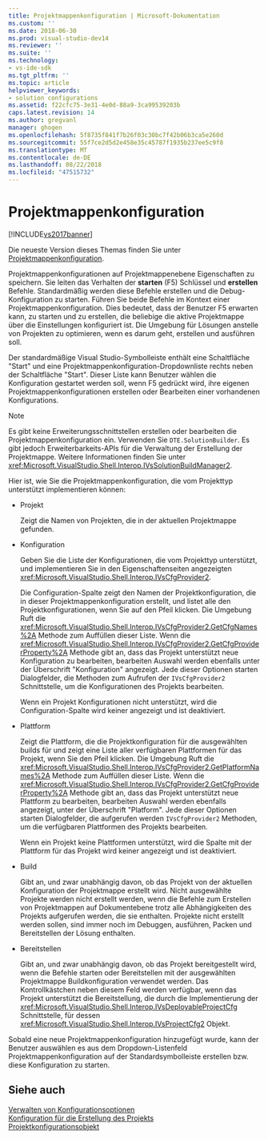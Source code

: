 ```yaml
---
title: Projektmappenkonfiguration | Microsoft-Dokumentation
ms.custom: ''
ms.date: 2018-06-30
ms.prod: visual-studio-dev14
ms.reviewer: ''
ms.suite: ''
ms.technology:
- vs-ide-sdk
ms.tgt_pltfrm: ''
ms.topic: article
helpviewer_keywords:
- solution configurations
ms.assetid: f22cfc75-3e31-4e0d-88a9-3ca99539203b
caps.latest.revision: 14
ms.author: gregvanl
manager: ghogen
ms.openlocfilehash: 5f8735f841f7b26f03c30bc7f42b06b3ca5e260d
ms.sourcegitcommit: 55f7ce2d5d2e458e35c45787f1935b237ee5c9f8
ms.translationtype: MT
ms.contentlocale: de-DE
ms.lasthandoff: 08/22/2018
ms.locfileid: "47515732"
---
```

# <a name="solution-configuration"></a>Projektmappenkonfiguration
[!INCLUDE[vs2017banner](../../includes/vs2017banner.md)]

Die neueste Version dieses Themas finden Sie unter [Projektmappenkonfiguration](https://docs.microsoft.com/visualstudio/extensibility/internals/solution-configuration).  
  
Projektmappenkonfigurationen auf Projektmappenebene Eigenschaften zu speichern. Sie leiten das Verhalten der **starten** (F5) Schlüssel und **erstellen** Befehle. Standardmäßig werden diese Befehle erstellen und die Debug-Konfiguration zu starten. Führen Sie beide Befehle im Kontext einer Projektmappenkonfiguration. Dies bedeutet, dass der Benutzer F5 erwarten kann, zu starten und zu erstellen, die beliebige die aktive Projektmappe über die Einstellungen konfiguriert ist. Die Umgebung für Lösungen anstelle von Projekten zu optimieren, wenn es darum geht, erstellen und ausführen soll.  
  
 Der standardmäßige Visual Studio-Symbolleiste enthält eine Schaltfläche "Start" und eine Projektmappenkonfiguration-Dropdownliste rechts neben der Schaltfläche "Start". Dieser Liste kann Benutzer wählen die Konfiguration gestartet werden soll, wenn F5 gedrückt wird, ihre eigenen Projektmappenkonfigurationen erstellen oder Bearbeiten einer vorhandenen Konfigurations.  
  
> [!NOTE]
>  Es gibt keine Erweiterungsschnittstellen erstellen oder bearbeiten die Projektmappenkonfiguration ein. Verwenden Sie `DTE.SolutionBuilder`. Es gibt jedoch Erweiterbarkeits-APIs für die Verwaltung der Erstellung der Projektmappe. Weitere Informationen finden Sie unter <xref:Microsoft.VisualStudio.Shell.Interop.IVsSolutionBuildManager2>.  
  
 Hier ist, wie Sie die Projektmappenkonfiguration, die vom Projekttyp unterstützt implementieren können:  
  
-   Projekt  
  
     Zeigt die Namen von Projekten, die in der aktuellen Projektmappe gefunden.  
  
-   Konfiguration  
  
     Geben Sie die Liste der Konfigurationen, die vom Projekttyp unterstützt, und implementieren Sie in den Eigenschaftenseiten angezeigten <xref:Microsoft.VisualStudio.Shell.Interop.IVsCfgProvider2>.  
  
     Die Configuration-Spalte zeigt den Namen der Projektkonfiguration, die in dieser Projektmappenkonfiguration erstellt, und listet alle den Projektkonfigurationen, wenn Sie auf den Pfeil klicken. Die Umgebung Ruft die <xref:Microsoft.VisualStudio.Shell.Interop.IVsCfgProvider2.GetCfgNames%2A> Methode zum Auffüllen dieser Liste. Wenn die <xref:Microsoft.VisualStudio.Shell.Interop.IVsCfgProvider2.GetCfgProviderProperty%2A> Methode gibt an, dass das Projekt unterstützt neue Konfiguration zu bearbeiten, bearbeiten Auswahl werden ebenfalls unter der Überschrift "Konfiguration" angezeigt. Jede dieser Optionen starten Dialogfelder, die Methoden zum Aufrufen der `IVsCfgProvider2` Schnittstelle, um die Konfigurationen des Projekts bearbeiten.  
  
     Wenn ein Projekt Konfigurationen nicht unterstützt, wird die Configuration-Spalte wird keiner angezeigt und ist deaktiviert.  
  
-   Plattform  
  
     Zeigt die Plattform, die die Projektkonfiguration für die ausgewählten builds für und zeigt eine Liste aller verfügbaren Plattformen für das Projekt, wenn Sie den Pfeil klicken. Die Umgebung Ruft die <xref:Microsoft.VisualStudio.Shell.Interop.IVsCfgProvider2.GetPlatformNames%2A> Methode zum Auffüllen dieser Liste. Wenn die <xref:Microsoft.VisualStudio.Shell.Interop.IVsCfgProvider2.GetCfgProviderProperty%2A> Methode gibt an, dass das Projekt unterstützt neue Plattform zu bearbeiten, bearbeiten Auswahl werden ebenfalls angezeigt, unter der Überschrift "Platform". Jede dieser Optionen starten Dialogfelder, die aufgerufen werden `IVsCfgProvider2` Methoden, um die verfügbaren Plattformen des Projekts bearbeiten.  
  
     Wenn ein Projekt keine Plattformen unterstützt, wird die Spalte mit der Plattform für das Projekt wird keiner angezeigt und ist deaktiviert.  
  
-   Build  
  
     Gibt an, und zwar unabhängig davon, ob das Projekt von der aktuellen Konfiguration der Projektmappe erstellt wird. Nicht ausgewählte Projekte werden nicht erstellt werden, wenn die Befehle zum Erstellen von Projektmappen auf Dokumentebene trotz alle Abhängigkeiten des Projekts aufgerufen werden, die sie enthalten. Projekte nicht erstellt werden sollen, sind immer noch im Debuggen, ausführen, Packen und Bereitstellen der Lösung enthalten.  
  
-   Bereitstellen  
  
     Gibt an, und zwar unabhängig davon, ob das Projekt bereitgestellt wird, wenn die Befehle starten oder Bereitstellen mit der ausgewählten Projektmappe Buildkonfiguration verwendet werden. Das Kontrollkästchen neben diesem Feld werden verfügbar, wenn das Projekt unterstützt die Bereitstellung, die durch die Implementierung der <xref:Microsoft.VisualStudio.Shell.Interop.IVsDeployableProjectCfg> Schnittstelle, für dessen <xref:Microsoft.VisualStudio.Shell.Interop.IVsProjectCfg2> Objekt.  
  
 Sobald eine neue Projektmappenkonfiguration hinzugefügt wurde, kann der Benutzer auswählen es aus dem Dropdown-Listenfeld Projektmappenkonfiguration auf der Standardsymbolleiste erstellen bzw. diese Konfiguration zu starten.  
  
## <a name="see-also"></a>Siehe auch  
 [Verwalten von Konfigurationsoptionen](../../extensibility/internals/managing-configuration-options.md)   
 [Konfiguration für die Erstellung des Projekts](../../extensibility/internals/project-configuration-for-building.md)   
 [Projektkonfigurationsobjekt](../../extensibility/internals/project-configuration-object.md)

